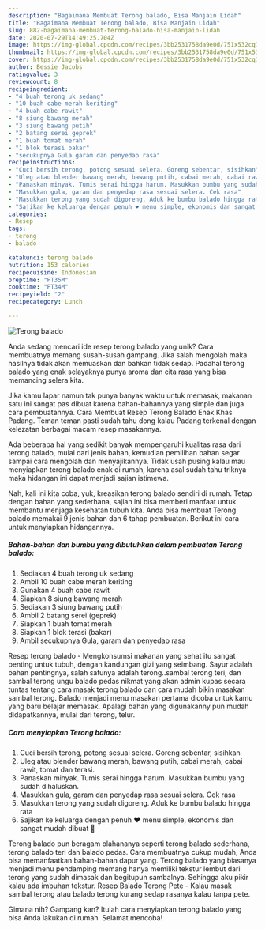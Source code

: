 ```yaml
---
description: "Bagaimana Membuat Terong balado, Bisa Manjain Lidah"
title: "Bagaimana Membuat Terong balado, Bisa Manjain Lidah"
slug: 882-bagaimana-membuat-terong-balado-bisa-manjain-lidah
date: 2020-07-29T14:49:25.704Z
image: https://img-global.cpcdn.com/recipes/3bb2531758da9e0d/751x532cq70/terong-balado-foto-resep-utama.jpg
thumbnail: https://img-global.cpcdn.com/recipes/3bb2531758da9e0d/751x532cq70/terong-balado-foto-resep-utama.jpg
cover: https://img-global.cpcdn.com/recipes/3bb2531758da9e0d/751x532cq70/terong-balado-foto-resep-utama.jpg
author: Bessie Jacobs
ratingvalue: 3
reviewcount: 8
recipeingredient:
- "4 buah terong uk sedang"
- "10 buah cabe merah keriting"
- "4 buah cabe rawit"
- "8 siung bawang merah"
- "3 siung bawang putih"
- "2 batang serei geprek"
- "1 buah tomat merah"
- "1 blok terasi bakar"
- "secukupnya Gula garam dan penyedap rasa"
recipeinstructions:
- "Cuci bersih terong, potong sesuai selera. Goreng sebentar, sisihkan"
- "Uleg atau blender bawang merah, bawang putih, cabai merah, cabai rawit, tomat dan terasi."
- "Panaskan minyak. Tumis serai hingga harum. Masukkan bumbu yang sudah dihaluskan."
- "Masukkan gula, garam dan penyedap rasa sesuai selera. Cek rasa"
- "Masukkan terong yang sudah digoreng. Aduk ke bumbu balado hingga rata"
- "Sajikan ke keluarga dengan penuh ❤ menu simple, ekonomis dan sangat mudah dibuat 🥰"
categories:
- Resep
tags:
- terong
- balado

katakunci: terong balado 
nutrition: 153 calories
recipecuisine: Indonesian
preptime: "PT35M"
cooktime: "PT34M"
recipeyield: "2"
recipecategory: Lunch

---
```



![Terong balado](https://img-global.cpcdn.com/recipes/3bb2531758da9e0d/751x532cq70/terong-balado-foto-resep-utama.jpg)

Anda sedang mencari ide resep terong balado yang unik? Cara membuatnya memang susah-susah gampang. Jika salah mengolah maka hasilnya tidak akan memuaskan dan bahkan tidak sedap. Padahal terong balado yang enak selayaknya punya aroma dan cita rasa yang bisa memancing selera kita.

Jika kamu lapar namun tak punya banyak waktu untuk memasak, makanan satu ini sangat pas dibuat karena bahan-bahannya yang simple dan juga cara pembuatannya. Cara Membuat Resep Terong Balado Enak Khas Padang. Teman teman pasti sudah tahu dong kalau Padang terkenal dengan kelezatan berbagai macam resep masakannya.

Ada beberapa hal yang sedikit banyak mempengaruhi kualitas rasa dari terong balado, mulai dari jenis bahan, kemudian pemilihan bahan segar sampai cara mengolah dan menyajikannya. Tidak usah pusing kalau mau menyiapkan terong balado enak di rumah, karena asal sudah tahu triknya maka hidangan ini dapat menjadi sajian istimewa.


Nah, kali ini kita coba, yuk, kreasikan terong balado sendiri di rumah. Tetap dengan bahan yang sederhana, sajian ini bisa memberi manfaat untuk membantu menjaga kesehatan tubuh kita. Anda bisa membuat Terong balado memakai 9 jenis bahan dan 6 tahap pembuatan. Berikut ini cara untuk menyiapkan hidangannya.

<!--inarticleads1-->

##### Bahan-bahan dan bumbu yang dibutuhkan dalam pembuatan Terong balado:

1. Sediakan 4 buah terong uk sedang
1. Ambil 10 buah cabe merah keriting
1. Gunakan 4 buah cabe rawit
1. Siapkan 8 siung bawang merah
1. Sediakan 3 siung bawang putih
1. Ambil 2 batang serei (geprek)
1. Siapkan 1 buah tomat merah
1. Siapkan 1 blok terasi (bakar)
1. Ambil secukupnya Gula, garam dan penyedap rasa


Resep terong balado - Mengkonsumsi makanan yang sehat itu sangat penting untuk tubuh, dengan kandungan gizi yang seimbang. Sayur adalah bahan pentingnya, salah satunya adalah terong..sambal terong teri, dan sambal terong ungu balado pedas nikmat yang akan admin kupas secara tuntas tentang cara masak terong balado dan cara mudah bikin masakan sambal terong. Balado menjadi menu masakan pertama dicoba untuk kamu yang baru belajar memasak. Apalagi bahan yang digunakanny pun mudah didapatkannya, mulai dari terong, telur. 

<!--inarticleads2-->

##### Cara menyiapkan Terong balado:

1. Cuci bersih terong, potong sesuai selera. Goreng sebentar, sisihkan
1. Uleg atau blender bawang merah, bawang putih, cabai merah, cabai rawit, tomat dan terasi.
1. Panaskan minyak. Tumis serai hingga harum. Masukkan bumbu yang sudah dihaluskan.
1. Masukkan gula, garam dan penyedap rasa sesuai selera. Cek rasa
1. Masukkan terong yang sudah digoreng. Aduk ke bumbu balado hingga rata
1. Sajikan ke keluarga dengan penuh ❤ menu simple, ekonomis dan sangat mudah dibuat 🥰


Terong balado pun beragam olahananya seperti terong balado sederhana, terong balado teri dan balado pedas. Cara membuatnya cukup mudah, Anda bisa memanfaatkan bahan-bahan dapur yang. Terong balado yang biasanya menjadi menu pendamping memang hanya memiliki tekstur lembut dari terong yang sudah dimasak dan begitupun sambalnya. Sehingga aku pikir kalau ada imbuhan tekstur. Resep Balado Terong Pete - Kalau masak sambal terong atau balado terong kurang sedap rasanya kalau tanpa pete. 

Gimana nih? Gampang kan? Itulah cara menyiapkan terong balado yang bisa Anda lakukan di rumah. Selamat mencoba!
